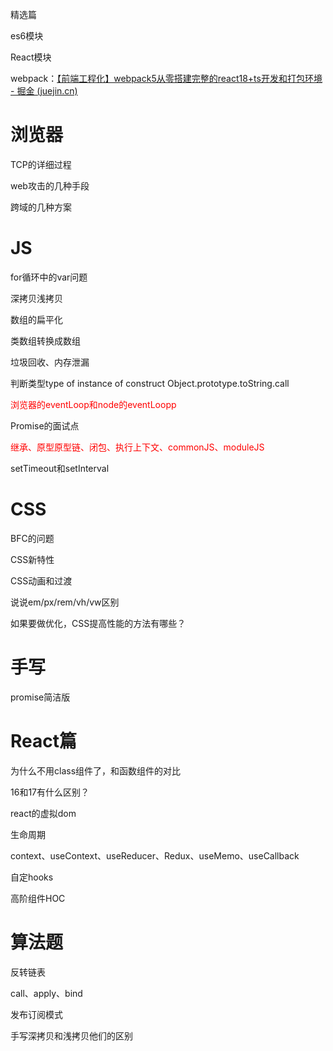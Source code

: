 精选篇

es6模块

React模块

webpack：[【前端工程化】webpack5从零搭建完整的react18+ts开发和打包环境 - 掘金 (juejin.cn)](https://juejin.cn/post/7111922283681153038#heading-33)

# 浏览器

TCP的详细过程

web攻击的几种手段

跨域的几种方案

# JS

for循环中的var问题

深拷贝浅拷贝

数组的扁平化

类数组转换成数组

垃圾回收、内存泄漏

判断类型type of instance of construct    Object.prototype.toString.call

<span style='color:red'>浏览器的eventLoop和node的eventLoopp</span>

Promise的面试点

<span style='color:red'> 继承、原型原型链、闭包、执行上下文、commonJS、moduleJS</span>

setTimeout和setInterval	

# CSS

BFC的问题

CSS新特性

CSS动画和过渡

说说em/px/rem/vh/vw区别

如果要做优化，CSS提高性能的方法有哪些？

# 手写

promise简洁版

# React篇

为什么不用class组件了，和函数组件的对比

16和17有什么区别？

react的虚拟dom

生命周期

context、useContext、useReducer、Redux、useMemo、useCallback

自定hooks

高阶组件HOC

# 算法题

反转链表

call、apply、bind

发布订阅模式

手写深拷贝和浅拷贝他们的区别

